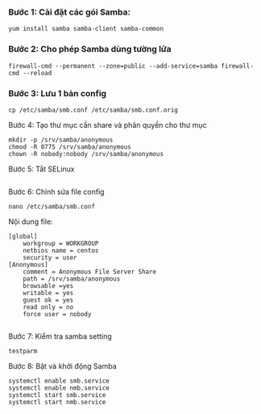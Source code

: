 ### Bước 1: Cài đặt các gói Samba:

```
yum install samba samba-client samba-common
```

### Bước 2: Cho phép Samba dùng tường lửa

```
firewall-cmd --permanent --zone=public --add-service=samba firewall-cmd --reload 
```

### Bước 3: Lưu 1 bản config

```
cp /etc/samba/smb.conf /etc/samba/smb.conf.orig
```

Bước 4: Tạo thư mục cần share và phân quyền cho thư mục

```
mkdir -p /srv/samba/anonymous
chmod -R 0775 /srv/samba/anonymous
chown -R nobody:nobody /srv/samba/anonymous
```

Bước 5: Tắt SELinux

```

```

Bước 6: Chỉnh sửa file config

```
nano /etc/samba/smb.conf
```

Nội dung file: 

```
[global]
	workgroup = WORKGROUP
	netbios name = centos
	security = user
[Anonymous]
	comment = Anonymous File Server Share
	path = /srv/samba/anonymous
	browsable =yes
	writable = yes
	guest ok = yes
	read only = no
	force user = nobody
  
```

Bước 7: Kiểm tra samba setting

```
testparm
```

Bước 8: Bật và khởi động Samba

```
systemctl enable smb.service
systemctl enable nmb.service
systemctl start smb.service
systemctl start nmb.service
```

